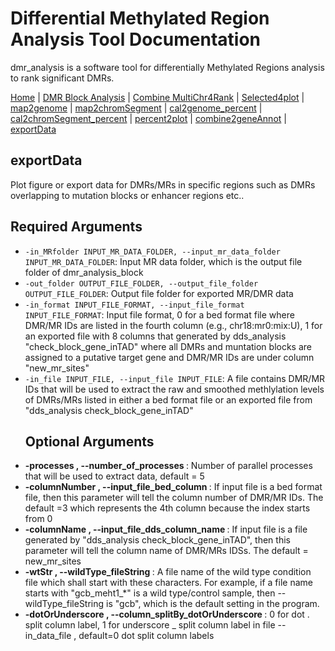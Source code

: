 # Differential Methylated Region Analysis Tool Documentation

dmr_analysis is a software tool for differentially Methylated Regions analysis to rank significant DMRs.



[Home](index.md) | [DMR Block Analysis](dmr_analysis_block.md) | [Combine MultiChr4Rank](dmr_combine_multChrs4rank.md) | [Selected4plot](dmr_selected4plot.md) | [map2genome](dmr_map2genome.md) | [map2chromSegment](dmr_map2chromSegment.md) | [cal2genome_percent](dmr_cal2genome_percent.md) | [cal2chromSegment_percent](dmr_cal2chromSegment_percent.md) | [percent2plot](dmr_percent2plot.md) | [combine2geneAnnot](dmr_combine2geneAnnot.md) | [exportData](dmr_exportData.md) 

## exportData
<p>Plot figure or export data for DMRs/MRs in specific regions such as DMRs overlapping to mutation blocks or enhancer regions etc.. </p>

<h2> Required Arguments </h2>

<ul>
  <li><code>-in_MRfolder INPUT_MR_DATA_FOLDER, --input_mr_data_folder INPUT_MR_DATA_FOLDER</code>: Input MR data folder, which is the output file folder of dmr_analysis_block</li>
  <li><code>-out_folder OUTPUT_FILE_FOLDER, --output_file_folder OUTPUT_FILE_FOLDER</code>: Output file folder for exported MR/DMR data</li>
  <li><code>-in_format INPUT_FILE_FORMAT, --input_file_format INPUT_FILE_FORMAT</code>: Input file format, 0 for a bed format file where DMR/MR IDs are listed in the fourth column (e.g., chr18:mr0:mix:U), 1 for an exported file with 8 columns that generated by dds_analysis "check_block_gene_inTAD" where all DMRs and muntation blocks are assigned to a putative target gene and DMR/MR IDs are under column "new_mr_sites"</li>
  <li><code>-in_file INPUT_FILE, --input_file INPUT_FILE</code>: A file contains DMR/MR IDs that will be used to extract the raw and smoothed methlylation levels of DMRs/MRs listed in either a bed format file or an exported file from "dds_analysis check_block_gene_inTAD"</li>
  
<h2> Optional Arguments </h2>
  
  <li><strong>-processes , --number_of_processes </strong>: Number of parallel processes that will be used to extract data, default = 5</li>
  <li><strong>-columnNumber , --input_file_bed_column </strong>: If input file is a bed format file, then this parameter will tell the column number of DMR/MR IDs. The default =3 which represents the 4th column because the index starts from 0</li>
  <li><strong>-columnName , --input_file_dds_column_name </strong>: If input file is a file generated by "dds_analysis check_block_gene_inTAD", then this parameter will tell the column name of DMR/MRs IDSs. The default = new_mr_sites</li>
  <li><strong>-wtStr , --wildType_fileString </strong>: A file name of the wild type condition file which shall start with these characters. For example, if a file name starts with "gcb_meht1_*" is a wild type/control sample, then --wildType_fileString is "gcb", which is the default setting in the program.</li>
  <li><strong>-dotOrUnderscore , --column_splitBy_dotOrUnderscore </strong>: 0 for dot . split column label, 1 for underscore _ split column label in file --in_data_file , default=0 dot split column labels</li>
</ul>



